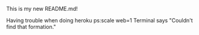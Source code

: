 This is my new README.md!

Having trouble when doing heroku ps:scale web=1
Terminal says "Couldn't find that formation."